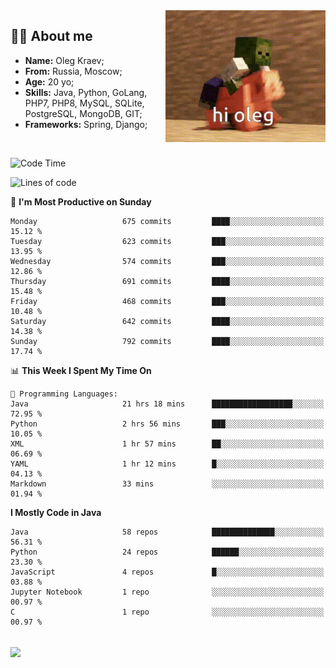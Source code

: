 <img align="right" height="211" width="256" src="res/hi-oleg.gif">
<div>
	<h2>👨‍💻 About me</h2>
	<ul align="left">
	    <li><strong>Name:</strong> Oleg Kraev;</li>
	    <li><strong>From:</strong> Russia, Moscow;</li>
	    <li><strong>Age:</strong> 20 yo;</li>
	    <li><strong>Skills:</strong> Java, Python, GoLang, PHP7, PHP8, MySQL, SQLite, PostgreSQL, MongoDB, GIT;</li>
	    <li><strong>Frameworks:</strong> Spring, Django;</li>
	</ul>
</div>
<br>

<!--START_SECTION:waka-->
![Code Time](http://img.shields.io/badge/Code%20Time-1%2C079%20hrs%2038%20mins-blue)

![Lines of code](https://img.shields.io/badge/From%20Hello%20World%20I%27ve%20Written-1.9%20million%20lines%20of%20code-blue)

📅 **I'm Most Productive on Sunday** 

```text
Monday                   675 commits         ████░░░░░░░░░░░░░░░░░░░░░   15.12 % 
Tuesday                  623 commits         ███░░░░░░░░░░░░░░░░░░░░░░   13.95 % 
Wednesday                574 commits         ███░░░░░░░░░░░░░░░░░░░░░░   12.86 % 
Thursday                 691 commits         ████░░░░░░░░░░░░░░░░░░░░░   15.48 % 
Friday                   468 commits         ███░░░░░░░░░░░░░░░░░░░░░░   10.48 % 
Saturday                 642 commits         ████░░░░░░░░░░░░░░░░░░░░░   14.38 % 
Sunday                   792 commits         ████░░░░░░░░░░░░░░░░░░░░░   17.74 % 
```


📊 **This Week I Spent My Time On** 

```text
💬 Programming Languages: 
Java                     21 hrs 18 mins      ██████████████████░░░░░░░   72.95 % 
Python                   2 hrs 56 mins       ███░░░░░░░░░░░░░░░░░░░░░░   10.05 % 
XML                      1 hr 57 mins        ██░░░░░░░░░░░░░░░░░░░░░░░   06.69 % 
YAML                     1 hr 12 mins        █░░░░░░░░░░░░░░░░░░░░░░░░   04.13 % 
Markdown                 33 mins             ░░░░░░░░░░░░░░░░░░░░░░░░░   01.94 % 
```

**I Mostly Code in Java** 

```text
Java                     58 repos            ██████████████░░░░░░░░░░░   56.31 % 
Python                   24 repos            ██████░░░░░░░░░░░░░░░░░░░   23.30 % 
JavaScript               4 repos             █░░░░░░░░░░░░░░░░░░░░░░░░   03.88 % 
Jupyter Notebook         1 repo              ░░░░░░░░░░░░░░░░░░░░░░░░░   00.97 % 
C                        1 repo              ░░░░░░░░░░░░░░░░░░░░░░░░░   00.97 % 
```




<!--END_SECTION:waka-->

<br>
<img align="center" src="https://wakatime.com/share/@hteppl/18a68a4e-e1fb-41eb-b9f2-e999d76b9bac.svg">
